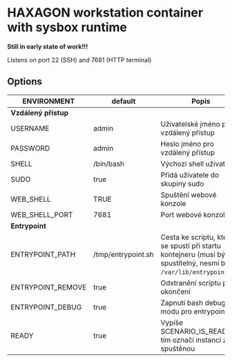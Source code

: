 # HAXAGON workstation container with sysbox runtime

**Still in early state of work!!!**

Listens on port 22 (SSH) and 7681 (HTTP terminal)

## Options

| ENVIRONMENT  | default |Popis |
| - | - | - |
| **Vzdálený přístup** | | |
| USERNAME | admin | Uživatelské jméno pro vzdálený přístup
| PASSWORD | admin | Heslo jméno pro vzdálený přístup
| SHELL | /bin/bash | Výchozí shell uživatele
| SUDO | true | Přidá uživatele do skupiny sudo
| WEB_SHELL | TRUE | Spuštění webové konzole
| WEB_SHELL_PORT | 7681 | Port webové konzole
| **Entrypoint** | | |
| ENTRYPOINT_PATH | /tmp/entrypoint.sh | Cesta ke scriptu, který se spustí při startu kontejneru (musí být spustitelný, nesmí být `/var/lib/entrypoint.sh`)
| ENTRYPOINT_REMOVE | true | Odstranění scriptu po ukončení
| ENTRYPOINT_DEBUG | true | Zapnutí bash debug modu pro entrypoint
| READY | true | Vypíše SCENARIO_IS_READY a tím označí instanci za spuštěnou
